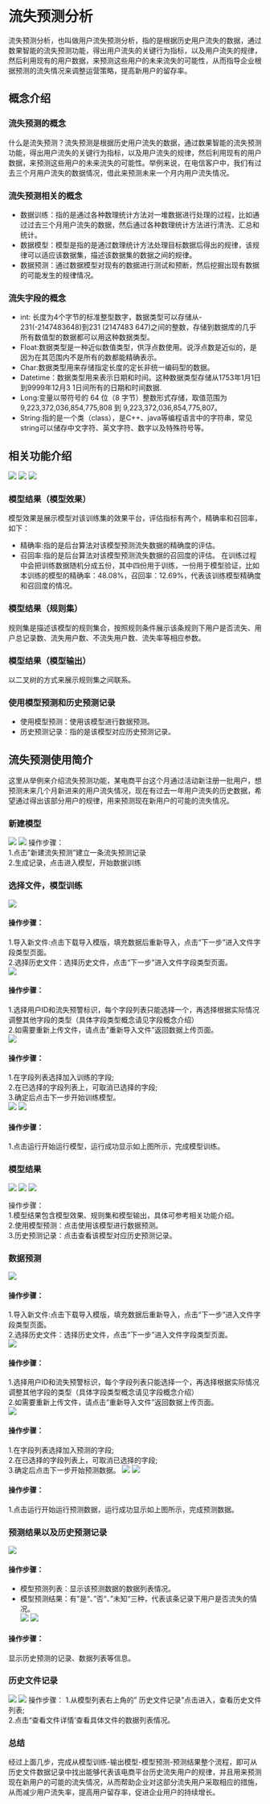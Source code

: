 # 流失预测分析   
流失预测分析，也叫做用户流失预测分析，指的是根据历史用户流失的数据，通过数果智能的流失预测功能，得出用户流失的关键行为指标，以及用户流失的规律，然后利用现有的用户数据，来预测这些用户的未来流失的可能性，从而指导企业根据预测的流失情况来调整运营策略，提高新用户的留存率。
## 概念介绍
### 流失预测的概念
什么是流失预测？流失预测是根据历史用户流失的数据，通过数果智能的流失预测功能，得出用户流失的关键行为指标，以及用户流失的规律，然后利用现有的用户数据，来预测这些用户的未来流失的可能性。举例来说，在电信客户中，我们有过去三个月用户流失的数据情况，借此来预测未来一个月内用户流失情况。
### 流失预测相关的概念
*	数据训练：指的是通过各种数理统计方法对一堆数据进行处理的过程，比如通过过去三个月用户流失的数据，然后通过各种数理统计方法进行清洗、汇总和统计。
*	数据模型：模型是指的是通过数理统计方法处理目标数据后得出的规律，该规律可以适应该数据集，描述该数据集的数据之间的规律。
*	数据预测：通过数据模型对现有的数据进行测试和预断，然后挖掘出现有数据的可能发生的规律情况。
### 流失字段的概念
*	int: 长度为4个字节的标准整型数字，数据类型可以存储从- 231(-2147483648)到231 (2147483 647)之间的整数，存储到数据库的几乎所有数值型的数据都可以用这种数据类型。
*	Float:数据类型是一种近似数值类型，供浮点数使用。说浮点数是近似的，是因为在其范围内不是所有的数都能精确表示。
*	Char:数据类型用来存储指定长度的定长非统一编码型的数据。
*	Datetime：数据类型用来表示日期和时间。这种数据类型存储从1753年1月1日到9999年12月3 1日间所有的日期和时间数据.
*	Long:变量以带符号的 64 位（8 字节）整数形式存储，取值范围为9,223,372,036,854,775,808 到 9,223,372,036,854,775,807。
*	String:指的是一个类（class），是C++、java等编程语言中的字符串，常见string可以储存中文字符、英文字符、数字以及特殊符号等。
## 相关功能介绍    
 ![](/assets/liushifengxi/1.png)
  ![](/assets/liushifengxi/2.png)
  ![](/assets/liushifengxi/3.png)
 
### 模型结果（模型效果）
模型效果是展示模型对该训练集的效果平台，评估指标有两个，精确率和召回率，如下：
*	精确率:指的是后台算法对该模型预测流失数据的精确度的评估。
*	召回率:指的是后台算法对该模型预测流失数据的召回度的评估。
在训练过程中会把训练数据随机分成五份，其中四份用于训练，一份用于模型验证，比如本训练的模型的精确率：48.08%，召回率：12.69%，代表该训练模型精确度和召回度的情况。
### 模型结果（规则集）
规则集是描述该模型的规则集合，按照规则条件展示该条规则下用户是否流失、用户总记录数、流失用户数、不流失用户数、流失率等相应参数。
### 模型结果（模型输出）
以二叉树的方式来展示规则集之间联系。
### 使用模型预测和历史预测记录
*	使用模型预测：使用该模型进行数据预测。
*	历史预测记录：指的是该模型对应历史预测记录。

## 流失预测使用简介
这里从举例来介绍流失预测功能，某电商平台这个月通过活动新注册一批用户，想预测未来几个月新进来的用户流失情况，现在有过去一年用户流失的历史数据，希望通过得出该部分用户的规律，用来预测现在新用户的可能的流失情况。
### 新建模型
  ![](/assets/liushifengxi/4.png)
  ![](/assets/liushifengxi/5.png)
操作步骤：   
1.点击”新建流失预测”建立一条流失预测记录      
2.生成记录，点击进入模型，开始数据训练   
### 选择文件，模型训练
  ![](/assets/liushifengxi/6.png)
#### 操作步骤：    
1.导入新文件:点击下载导入模版，填充数据后重新导入，点击“下一步”进入文件字段类型页面。    
2.选择历史文件：选择历史文件，点击“下一步”进入文件字段类型页面。    
  ![](/assets/liushifengxi/7.png)
#### 操作步骤：   
1.选择用户ID和流失预警标识，每个字段列表只能选择一个，再选择根据实际情况调整其他字段的类型（具体字段类型概念请见字段概念介绍）    
2.如需要重新上传文件，请点击”重新导入文件”返回数据上传页面。    
  ![](/assets/liushifengxi/8.png)
#### 操作步骤：   
1.在字段列表选择加入训练的字段;    
2.在已选择的字段列表上，可取消已选择的字段;     
3.确定后点击下一步开始训练模型。    
 ![](/assets/liushifengxi/9.png)
  ![](/assets/liushifengxi/10.png)
 

#### 操作步骤：   
1.点击运行开始运行模型，运行成功显示如上图所示，完成模型训练。   
### 模型结果
  ![](/assets/liushifengxi/11.png)
 ![](/assets/liushifengxi/12.png)
  ![](/assets/liushifengxi/13.png)
 
操作步骤：   
1.模型结果包含模型效果、规则集和模型输出，具体可参考相关功能介绍。   
2.使用模型预测：点击使用该模型进行数据预测。   
3.历史预测记录：点击查看该模型对应历史预测记录。   
### 数据预测
  ![](/assets/liushifengxi/14.png)
#### 操作步骤：   
1.导入新文件:点击下载导入模版，填充数据后重新导入，点击“下一步”进入文件字段类型页面。   
2.选择历史文件：选择历史文件，点击“下一步”进入文件字段类型页面。    
  ![](/assets/liushifengxi/15.png)
#### 操作步骤：
1.选择用户ID和流失预警标识，每个字段列表只能选择一个，再选择根据实际情况调整其他字段的类型（具体字段类型概念请见字段概念介绍）    
2.如需要重新上传文件，请点击”重新导入文件”返回数据上传页面。     
  ![](/assets/liushifengxi/16.png)
#### 操作步骤：
1.在字段列表选择加入预测的字段;    
2.在已选择的字段列表上，可取消已选择的字段;    
3.确定后点击下一步开始预测数据。
  ![](/assets/liushifengxi/17.png)
  ![](/assets/liushifengxi/18.png)
#### 操作步骤：
1.点击运行开始运行预测数据，运行成功显示如上图所示，完成预测数据。    
### 预测结果以及历史预测记录
  ![](/assets/liushifengxi/19.png)
#### 操作步骤：
*	模型预测列表：显示该预测数据的数据列表情况。   
*	模型预测结果：有”是“、”否“、”未知“三种，代表该条记录下用户是否流失的情况。    
  ![](/assets/liushifengxi/20.png)
  ![](/assets/liushifengxi/21.png)
#### 操作步骤：
显示历史预测的记录、数据列表等信息。    
### 历史文件记录
  ![](/assets/liushifengxi/22.png)
  ![](/assets/liushifengxi/23.png)
操作步骤：
1.从模型列表右上角的” 历史文件记录”点击进入，查看历史文件列表;       
2.点击“查看文件详情’查看具体文件的数据列表情况。    
### 总结
经过上面几步，完成从模型训练-输出模型-模型预测-预测结果整个流程，即可从历史文件数据记录中找出能够代表该电商平台历史流失用户的规律，并且用来预测现在新用户的可能的流失情况，从而帮助企业对这部分流失用户采取相应的措施，从而减少用户流失率，提高用户留存率，促进企业用户的持续增长。

